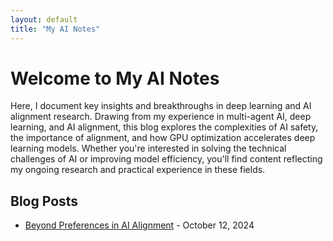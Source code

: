 ```yaml
---
layout: default
title: "My AI Notes"
---
```


# Welcome to My AI Notes

Here, I document key insights and breakthroughs in deep learning and AI alignment research. Drawing from my experience in multi-agent AI, deep learning, and AI alignment, this blog explores the complexities of AI safety, the importance of alignment, and how GPU optimization accelerates deep learning models. Whether you're interested in solving the technical challenges of AI or improving model efficiency, you'll find content reflecting my ongoing research and practical experience in these fields.

## Blog Posts

<ul>
  <li><a href="https://github.com/sprasadhpy/myAInotes/_posts/sample.html">Beyond Preferences in AI Alignment</a> - October 12, 2024</li>


</ul>
